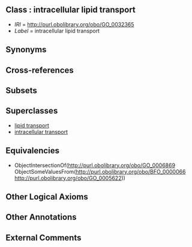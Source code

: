 
## Class : intracellular lipid transport

 * *IRI* = http://purl.obolibrary.org/obo/GO_0032365
 * *Label* = intracellular lipid transport

## Synonyms


## Cross-references


## Subsets


## Superclasses

 * [lipid transport](../../GO/69/GO_0006869.md)
 * [intracellular transport](../../GO/07/GO_0046907.md)

## Equivalencies

 * ObjectIntersectionOf(<http://purl.obolibrary.org/obo/GO_0006869> ObjectSomeValuesFrom(<http://purl.obolibrary.org/obo/BFO_0000066> <http://purl.obolibrary.org/obo/GO_0005622>))

## Other Logical Axioms


## Other Annotations


## External Comments

